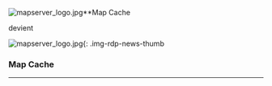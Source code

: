  ![mapserver_logo.jpg](https://cdn.geotribu.fr/img/logos-icones/logiciels_librairies/mapserver.png)**Map Cache


devient


![mapserver_logo.jpg](https://cdn.geotribu.fr/img/logos-icones/logiciels_librairies/mapserver.png){: .img-rdp-news-thumb 
### Map Cache

----
